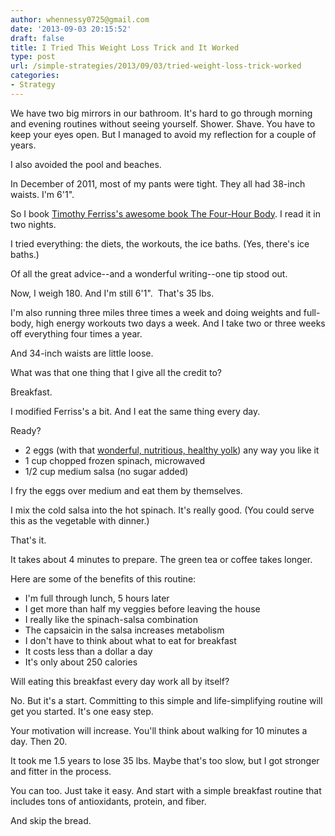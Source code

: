```yaml
---
author: whennessy0725@gmail.com
date: '2013-09-03 20:15:52'
draft: false
title: I Tried This Weight Loss Trick and It Worked
type: post
url: /simple-strategies/2013/09/03/tried-weight-loss-trick-worked
categories:
- Strategy
---
```


We have two big mirrors in our bathroom. It's hard to go through morning and evening routines without seeing yourself. Shower. Shave. You have to keep your eyes open.
But I managed to avoid my reflection for a couple of years.




I also avoided the pool and beaches.




In December of 2011, most of my pants were tight. They all had 38-inch waists. I'm 6'1".




So I book [Timothy Ferriss's awesome book The Four-Hour Body](http://fourhourbody.com/). I read it in two nights.




I tried everything: the diets, the workouts, the ice baths. (Yes, there's ice baths.)




Of all the great advice--and a wonderful writing--one tip stood out.




Now, I weigh 180. And I'm still 6'1".  That's 35 lbs.




I'm also running three miles three times a week and doing weights and full-body, high energy workouts two days a week. And I take two or three weeks off everything four times a year.




And 34-inch waists are little loose.




What was that one thing that I give all the credit to?




Breakfast.




I modified Ferriss's a bit. And I eat the same thing every day.




Ready?





  * 2 eggs (with that [wonderful, nutritious, healthy yolk](http://www.fitday.com/fitness-articles/nutrition/healthy-eating/food-myths-debunked-eating-eggs-raises-your-cholesterol-level.html#b)) any way you like it
  * 1 cup chopped frozen spinach, microwaved
  * 1/2 cup medium salsa (no sugar added)



I fry the eggs over medium and eat them by themselves.




I mix the cold salsa into the hot spinach. It's really good. (You could serve this as the vegetable with dinner.)




That's it.




It takes about 4 minutes to prepare. The green tea or coffee takes longer.




Here are some of the benefits of this routine:





  * I'm full through lunch, 5 hours later
  * I get more than half my veggies before leaving the house
  * I really like the spinach-salsa combination
  * The capsaicin in the salsa increases metabolism
  * I don't have to think about what to eat for breakfast
  * It costs less than a dollar a day
  * It's only about 250 calories



Will eating this breakfast every day work all by itself?




No. But it's a start. Committing to this simple and life-simplifying routine will get you started. It's one easy step.




Your motivation will increase. You'll think about walking for 10 minutes a day. Then 20.




It took me 1.5 years to lose 35 lbs. Maybe that's too slow, but I got stronger and fitter in the process.




You can too. Just take it easy. And start with a simple breakfast routine that includes tons of antioxidants, protein, and fiber.




And skip the bread.



